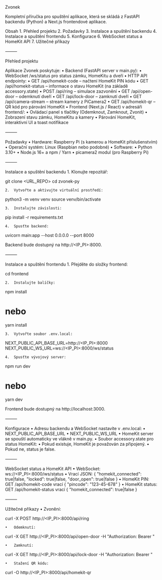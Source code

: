 Zvonek

Kompletní příručka pro spuštění aplikace, která se skládá z FastAPI backendu (Python) a Next.js frontendové aplikace.

Obsah
	1.	Přehled projektu
	2.	Požadavky
	3.	Instalace a spuštění backendu
	4.	Instalace a spuštění frontendu
	5.	Konfigurace
	6.	WebSocket status a HomeKit API
	7.	Užitečné příkazy

⸻

Přehled projektu

Aplikace Zvonek poskytuje:
	•	Backend (FastAPI server v main.py):
	•	WebSocket /ws/status pro status zámku, HomeKitu a dveří
	•	HTTP API endpointy:
	•	GET  /api/homekit-code – načtení HomeKit PIN kódu
	•	GET  /api/homekit-status – informace o stavu HomeKit (na základě accessory.state)
	•	POST /api/ring – simulace zazvonění
	•	GET  /api/open-door – odemknutí dveří
	•	GET  /api/lock-door – zamknutí dveří
	•	GET  /api/camera-stream – stream kamery z PiCamera2
	•	GET  /api/homekit-qr – QR kód pro párování HomeKit
	•	Frontend (Next.js / React) v adresáři frontend/:
	•	Ovládací panel s tlačítky (Odemknout, Zamknout, Zvonit)
	•	Zobrazení stavu zámku, HomeKitu a kamery
	•	Párování HomeKit, interaktivní UI a toast notifikace

⸻

Požadavky
	•	Hardware: Raspberry Pi (s kamerou a HomeKit příslušenstvím)
	•	Operační systém: Linux (Raspbian nebo podobné)
	•	Software:
	•	Python 3.10+
	•	Node.js 16+ a npm / Yarn
	•	picamera2 modul (pro Raspberry Pi)

⸻

Instalace a spuštění backendu
	1.	Klonujte repozitář:

git clone <URL_REPO>
cd zvonek-py


	2.	Vytvořte a aktivujte virtuální prostředí:

python3 -m venv venv
source venv/bin/activate


	3.	Instalujte závislosti:

pip install -r requirements.txt


	4.	Spusťte backend:

uvicorn main:app --host 0.0.0.0 --port 8000



Backend bude dostupný na http://<IP_PI>:8000.

⸻

Instalace a spuštění frontendu
	1.	Přejděte do složky frontend:

cd frontend


	2.	Instalujte balíčky:

npm install
# nebo
yarn install


	3.	Vytvořte soubor .env.local:

NEXT_PUBLIC_API_BASE_URL=http://<IP_PI>:8000
NEXT_PUBLIC_WS_URL=ws://<IP_PI>:8000/ws/status


	4.	Spusťte vývojový server:

npm run dev
# nebo
yarn dev



Frontend bude dostupný na http://localhost:3000.

⸻

Konfigurace
	•	Adresu backendu a WebSocket nastavíte v .env.local:
	•	NEXT_PUBLIC_API_BASE_URL
	•	NEXT_PUBLIC_WS_URL
	•	HomeKit server se spouští automaticky ve vlákně v main.py.
	•	Soubor accessory.state pro status HomeKit:
	•	Pokud existuje, HomeKit je považován za připojený.
	•	Pokud ne, status je false.

⸻

WebSocket status a HomeKit API
	•	WebSocket: ws://<IP_PI>:8000/ws/status
	•	Vrací JSON: { "homekit_connected": true|false, "locked": true|false, "door_open": true|false }
	•	HomeKit PIN: GET /api/homekit-code vrací { "pincode": "123-45-678" }
	•	HomeKit status: GET /api/homekit-status vrací { "homekit_connected": true|false }

⸻

Užitečné příkazy
	•	Zvonění:

curl -X POST http://<IP_PI>:8000/api/ring


	•	Odemknutí:

curl -X GET http://<IP_PI>:8000/api/open-door -H "Authorization: Bearer <token>"


	•	Zamknutí:

curl -X GET http://<IP_PI>:8000/api/lock-door -H "Authorization: Bearer <token>"


	•	Stažení QR kódu:

curl -O http://<IP_PI>:8000/api/homekit-qr